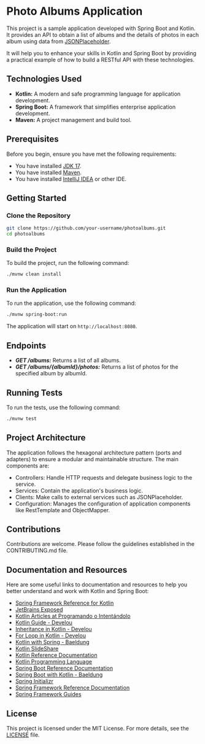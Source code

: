 # Photo Albums Application

This project is a sample application developed with Spring Boot and Kotlin. It provides an API to obtain a list of albums and the details of photos in each album using data from [JSONPlaceholder](https://jsonplaceholder.typicode.com).

It will help you to enhance your skills in Kotlin and Spring Boot by providing a practical example of how to build a RESTful API with these technologies.

## Technologies Used

- **Kotlin:** A modern and safe programming language for application development.
- **Spring Boot:** A framework that simplifies enterprise application development.
- **Maven:** A project management and build tool.
## Prerequisites

Before you begin, ensure you have met the following requirements:

- You have installed [JDK 17](https://www.oracle.com/java/technologies/javase-jdk17-downloads.html).
- You have installed [Maven](https://maven.apache.org/install.html).
- You have installed [IntelliJ IDEA](https://www.jetbrains.com/idea/download/) or other IDE.

## Getting Started

### Clone the Repository

```sh
git clone https://github.com/your-username/photoalbums.git
cd photoalbums
```

### Build the Project

To build the project, run the following command:

```sh
./mvnw clean install
```

### Run the Application

To run the application, use the following command:

```sh
./mvnw spring-boot:run
```

The application will start on `http://localhost:8080`.

## Endpoints
- **_GET /albums:_** Returns a list of all albums.
- **_GET /albums/{albumId}/photos:_** Returns a list of photos for the specified album by albumId.

## Running Tests

To run the tests, use the following command:

```sh
./mvnw test
```

## Project Architecture
The application follows the hexagonal architecture pattern (ports and adapters) to ensure a modular and maintainable structure. The main components are:

- Controllers: Handle HTTP requests and delegate business logic to the service.
- Services: Contain the application's business logic.
- Clients: Make calls to external services such as JSONPlaceholder.
- Configuration: Manages the configuration of application components like RestTemplate and ObjectMapper.

## Contributions
Contributions are welcome. Please follow the guidelines established in the CONTRIBUTING.md file.

## Documentation and Resources

Here are some useful links to documentation and resources to help you better understand and work with Kotlin and Spring Boot:

- [Spring Framework Reference for Kotlin](https://docs.spring.io/spring-framework/reference/languages/kotlin.html)
- [JetBrains Exposed](https://github.com/JetBrains/Exposed)
- [Kotlin Articles at Programando o Intentándolo](https://programandoointentandolo.com/kotlin/page/2)
- [Kotlin Guide - Develou](https://www.develou.com/guia-de-kotlin/)
- [Inheritance in Kotlin - Develou](https://www.develou.com/herencia-en-kotlin/)
- [For Loop in Kotlin - Develou](https://www.develou.com/for-en-kotlin/)
- [Kotlin with Spring - Baeldung](https://www.baeldung.com/kotlin/category/spring)
- [Kotlin SlideShare](https://es.slideshare.net/slideshow/9054799-dzonerefcard267kotlin/218841101)  
- [Kotlin Reference Documentation](https://kotlinlang.org/docs/reference/)
- [Kotlin Programming Language](https://kotlinlang.org/)
- [Spring Boot Reference Documentation](https://docs.spring.io/spring-boot/docs/current/reference/htmlsingle/)
- [Spring Boot with Kotlin - Baeldung](https://www.baeldung.com/spring-boot-kotlin)
- [Spring Initializr](https://start.spring.io/)
- [Spring Framework Reference Documentation](https://docs.spring.io/spring-framework/docs/current/reference/html/core.html)
- [Spring Framework Guides](https://spring.io/guides)

## License
This project is licensed under the MIT License. For more details, see the [LICENSE](LICENSE.md) file.